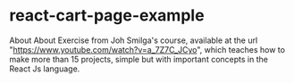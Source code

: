 # react-cart-page-example
About About Exercise from Joh Smilga's course, available at the url "https://www.youtube.com/watch?v=a_7Z7C_JCyo", which teaches how to make more than 15 projects, simple but with important concepts in the React Js language.
